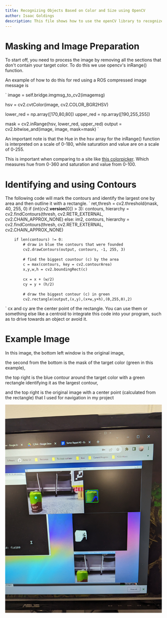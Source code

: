 ```yaml
---
title: Recognizing Objects Based on Color and Size using OpenCV
author: Isaac Goldings
description: This file shows how to use the openCV library to recognize the largest object of a particular color within the cameras view.
---
```




# Masking and Image Preparation

To start off, you need to process the image by removing all the sections that don't contain your target color. To do this we use opencv's inRange() function.

An example of how to do this for red using a ROS compressed image message is

`
image = self.bridge.imgmsg_to_cv2(imagemsg)

hsv = cv2.cvtColor(image, cv2.COLOR_BGR2HSV)
        
lower_red = np.array([170,80,80])
upper_red = np.array([190,255,255])

mask = cv2.inRange(hsv, lower_red, upper_red)
output = cv2.bitwise_and(image, image, mask=mask)
`

An important note is that the Hue in the hsv array for the inRange() function is interpreted on a scale of 0-180, while saturation and value are on a scale of 0-255.

This is important when comparing to a site like [this colorpicker](https://colorpicker.me/#489464). Which measures hue from 0-360 and saturation and value from 0-100.

# Identifying and using Contours

The following code will mark the contours and identify the largest one by area and then outline it with a rectangle.
`
ret,thresh = cv2.threshold(mask, 40, 255, 0)
        if (int(cv2.__version__[0]) > 3):
            contours, hierarchy = cv2.findContours(thresh, cv2.RETR_EXTERNAL, cv2.CHAIN_APPROX_NONE)
        else:
            im2, contours, hierarchy = cv2.findContours(thresh, cv2.RETR_EXTERNAL, cv2.CHAIN_APPROX_NONE)

        if len(contours) != 0:
            # draw in blue the contours that were founded
            cv2.drawContours(output, contours, -1, 255, 3)

            # find the biggest countour (c) by the area
            c = max(contours, key = cv2.contourArea)
            x,y,w,h = cv2.boundingRect(c)

            cx = x + (w/2)
            cy = y + (h/2)

            # draw the biggest contour (c) in green
            cv2.rectangle(output,(x,y),(x+w,y+h),(0,255,0),2)
`
cx and cy are the center point of the rectangle. You can use them or something else like a centroid to integrate this code into your program, such as to drive towards an object or avoid it.

# Example Image

In this image, the bottom left window is the original image, 

the second from the bottom is the mask of the target color (green in this example), 

the top right is the blue contour around the target color with a green rectangle identifying it as the largest contour,

and the top right is the original image with a center point (calculated from the rectangle) that I used for navigation in my project

![Example of objects](../images/object_recognition_example.jpg "Contour example")
